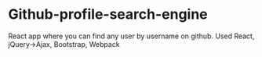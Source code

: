 # Github-profile-search-engine
React app where you can find any user by username on github. Used React, jQuery->Ajax, Bootstrap, Webpack 


